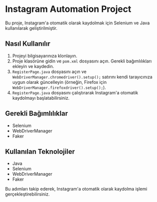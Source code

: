 # Instagram Automation Project

Bu proje, Instagram'a otomatik olarak kaydolmak için Selenium ve Java kullanılarak geliştirilmiştir.

## Nasıl Kullanılır

1. Projeyi bilgisayarınıza klonlayın.
2. Proje klasörüne gidin ve `pom.xml` dosyasını açın. Gerekli bağımlılıkları ekleyin ve kaydedin.
3. `RegisterPage.java` dosyasını açın ve `WebDriverManager.chromedriver().setup();` satırını kendi tarayıcınıza uygun olarak güncelleyin (örneğin, Firefox için `WebDriverManager.firefoxdriver().setup();`).
4. `RegisterPage.java` dosyasını çalıştırarak Instagram'a otomatik kaydolmayı başlatabilirsiniz.

## Gerekli Bağımlılıklar

- Selenium
- WebDriverManager
- Faker

## Kullanılan Teknolojiler

- Java
- Selenium
- WebDriverManager
- Faker


Bu adımları takip ederek, Instagram'a otomatik olarak kaydolma işlemi gerçekleştirebilirsiniz.

